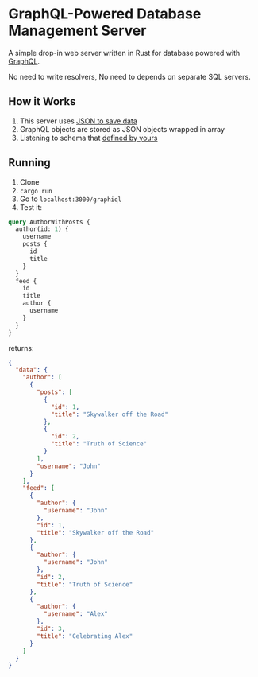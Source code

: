 # GraphQL-Powered Database Management Server

A simple drop-in web server written in Rust for database powered with [GraphQL](https://graphql.org).

No need to write resolvers, No need to depends on separate SQL servers.

## How it Works

1. This server uses [JSON to save data](public/data.json)
2. GraphQL objects are stored as JSON objects wrapped in array
3. Listening to schema that [defined by yours](public/schema.gql)

## Running

1. Clone
2. `cargo run`
3. Go to `localhost:3000/graphiql`
4. Test it:

```graphql
query AuthorWithPosts {
  author(id: 1) {
    username
    posts {
      id
      title
    }
  }
  feed {
    id
    title
    author {
      username
    }
  }
}
```

returns:

```json
{
  "data": {
    "author": [
      {
        "posts": [
          {
            "id": 1,
            "title": "Skywalker off the Road"
          },
          {
            "id": 2,
            "title": "Truth of Science"
          }
        ],
        "username": "John"
      }
    ],
    "feed": [
      {
        "author": {
          "username": "John"
        },
        "id": 1,
        "title": "Skywalker off the Road"
      },
      {
        "author": {
          "username": "John"
        },
        "id": 2,
        "title": "Truth of Science"
      },
      {
        "author": {
          "username": "Alex"
        },
        "id": 3,
        "title": "Celebrating Alex"
      }
    ]
  }
}
```
